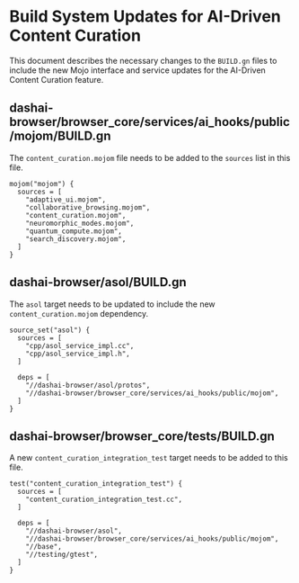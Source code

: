 # Build System Updates for AI-Driven Content Curation

This document describes the necessary changes to the `BUILD.gn` files to include the new Mojo interface and service updates for the AI-Driven Content Curation feature.

## dashai-browser/browser_core/services/ai_hooks/public/mojom/BUILD.gn

The `content_curation.mojom` file needs to be added to the `sources` list in this file.

```
mojom("mojom") {
  sources = [
    "adaptive_ui.mojom",
    "collaborative_browsing.mojom",
    "content_curation.mojom",
    "neuromorphic_modes.mojom",
    "quantum_compute.mojom",
    "search_discovery.mojom",
  ]
}
```

## dashai-browser/asol/BUILD.gn

The `asol` target needs to be updated to include the new `content_curation.mojom` dependency.

```
source_set("asol") {
  sources = [
    "cpp/asol_service_impl.cc",
    "cpp/asol_service_impl.h",
  ]

  deps = [
    "//dashai-browser/asol/protos",
    "//dashai-browser/browser_core/services/ai_hooks/public/mojom",
  ]
}
```

## dashai-browser/browser_core/tests/BUILD.gn

A new `content_curation_integration_test` target needs to be added to this file.

```
test("content_curation_integration_test") {
  sources = [
    "content_curation_integration_test.cc",
  ]

  deps = [
    "//dashai-browser/asol",
    "//dashai-browser/browser_core/services/ai_hooks/public/mojom",
    "//base",
    "//testing/gtest",
  ]
}
```
